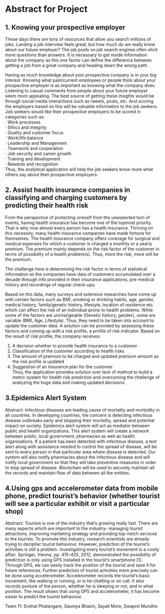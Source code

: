 # Abstract for Project

## 1. Knowing your prospective employer
These days there are tons of resources that allow you search millions of jobs. Landing a job interview feels great, but how much do we really know about our future employer? The job posts on job search engines often elicit more questions than answers. It is necessary to get inside information about the company as this one factor can define the difference between getting a job from a great company and heading down the wrong path.

Having as much knowledge about your prospective company is in your big interest. Knowing what past/current employees or people think about your prospective employer is as important as knowing what the company does. Listening to casual comments from people about your future employer seem more appealing. The best source of getting these insights would be through social media interactions such as tweets, posts, etc. And scoring the employers based on this will be valuable information to the job seekers. Job seekers would like their prospective employers to be scored in categories such as:  
. Work processes  
·         Ethics and integrity  
·         Quality and customer focus  
·         Work/life balance  
·         Leadership and Management  
·         Teamwork and cooperation  
·         Job security and career growth  
·         Training and development  
·         Rewards and recognition  
Thus, the analytical application will help the job seekers know more what others say about their prospective employers.

## 2. Assist health insurance companies in classifying and charging customers by predicting their health risk
From the perspective of protecting oneself from the unexpected turn of events, having health insurance has become one of the topmost priority. That is why now almost every person has a health insurance. Thriving on this necessity, many health insurance companies have made fortune for themselves. The health insurance company offers coverage for surgical and medical expenses for which a customer is charged a monthly or a yearly premium. The premium mainly depends on the risk factor of the customer in terms of possibility of a health problem(s). Thus, more the risk, more will be the premium.  

The challenge here is determining the risk factor in terms of statistical information as the companies have data of customers accumulated over a decade through info provided in their insurance applications, pre-medical history and recordings of regular check-ups.  

Based on this data, many surveys and extensive researches have come up with certain factors such as BMI, smoking or drinking habits, age, gender, medical history, family/genetic history, lifestyle, location of residence etc. which can affect the risk of an individual prone to health problems. While some of the factors are unchangeable (Genetic history, gender), some are variable (BMI, Age, Lifestyle). Thus, they need to be taken into account to update the customer data. 
A solution can be provided by assessing these factors and coming up with a risk profile, a profile of risk indicator. Based on the result of risk profile, the company receives:  
1. A decision whether to provide health insurance to a customer  
2. Classification of the customer according to health risks   
3. The amount of premium to be charged and updated premium amount as the risk profile is updated  
4. Suggestion of an insurance plan for the customer  
Thus, the application provides solution over lack of method to build a metric system for health risk prediction and overcoming the challenge of analyzing the huge data and making updated decisions.

## 3.Epidemics Alert System
 
Abstract: Infectious diseases are leading cause of mortality and morbidity in all countries. In developing countries, the concern is detecting infectious disease outbreaks early and stopping their mortality, spread and potential impact on society. Epidemics alert system will act as mediator between public and health organizations. This alert system will create a network between public, local government, pharmacies as well as health organisations. If a patient has been detected with infectious disease, a text alert along with assistance needed to control the spread of disease, will be sent to every person in that particular area where disease is detected. Our system will also notify pharmacies about the infectious disease and will notify local government so that they will take preventive measures in order to stop spread of disease. Blockchain will be used to securely maintain all the records and maintain flow of data between all the entities.

## 4.Using gps and accelerometer data from mobile phone, predict tourist’s behavior (whether tourist will see a particular exhibit or visit a particular shop)
 
Abstract: Tourism is one of the industry that’s growing really fast. There are many aspects which are important to the industry- managing tourist attractions, improving marketing strategy and providing top-notch services to the tourists. To promote this industry, research scientists are already trying to decipher tourist behaviour. However, prediction of the tourist’s activities is still a problem. Investigating every tourist’s movement is a costly affair. Springer, Vienna, pp. 415–425, 2012, demonstrated the possibility of prediction is only using GPS installed in the tourist’s smartphone [1]. Through GPS, we can easily track the position of the tourist and save it for future references. Further prediction of tourist activities more precisely can be done using accelerometer. Accelerometer records the tourist’s basic movement, like walking or running, or is he chatting or on call. It also records posture of the person, whether he is sleeping or not, and in what position. The result shows that using GPS and accelerometer, it has become easier to predict the tourist behaviour.
 
Team 11: Snehal Phatangare, Saumya Bhasin, Sayali More, Swapnil Mundhe 
